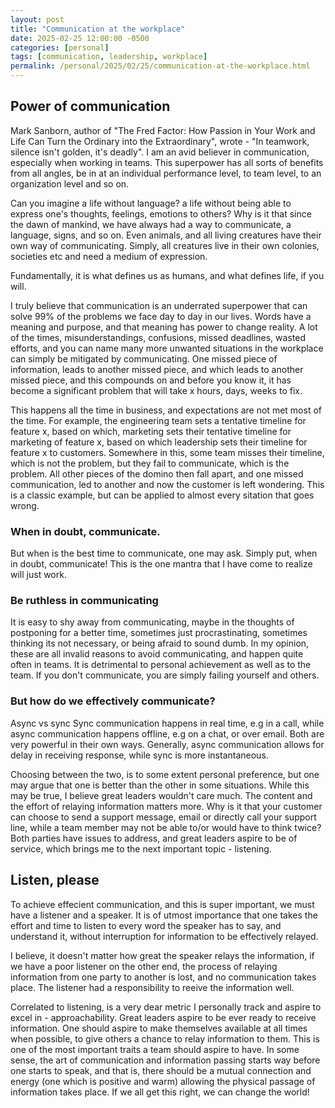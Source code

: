 ```yaml
---
layout: post
title: "Communication at the workplace"
date: 2025-02-25 12:00:00 -0500
categories: [personal]
tags: [communication, leadership, workplace]
permalink: /personal/2025/02/25/communication-at-the-workplace.html
---
```


## Power of communication

Mark Sanborn, author of "The Fred Factor: How Passion in Your Work and Life Can Turn the Ordinary into the Extraordinary", wrote - "In teamwork, silence isn't golden, it's deadly". I am an avid believer in communication, especially when working in teams. This superpower has all sorts of benefits from all angles, be in at an individual performance level, to team level, to an organization level and so on. 

Can you imagine a life without language? a life without being able to express one's thoughts, feelings, emotions to others? Why is it that since the dawn of mankind, we have always had a way to communicate, a language, signs, and so on. Even animals, and all living creatures have their own way of communicating. Simply, all creatures live in their own colonies, societies etc and need a medium of expression.

Fundamentally, it is what defines us as humans, and what defines life, if you will.

I truly believe that communication is an underrated superpower that can solve 99% of the problems we face day to day in our lives. Words have a meaning and purpose, and that meaning has power to change reality. A lot of the times, misunderstandings, confusions, missed deadlines, wasted efforts, and you can name many more unwanted situations in the workplace can simply be mitigated by communicating. One missed piece of information, leads to another missed piece, and which leads to another missed piece, and this compounds on and before you know it, it has become a significant problem that will take x hours, days, weeks to fix.

This happens all the time in business, and expectations are not met most of the time. For example, the engineering team sets a tentative timeline for feature x, based on which, marketing sets their tentative timeline for marketing of feature x, based on which leadership sets their timeline for feature x to customers. Somewhere in this, some team misses their timeline, which is not the problem, but they fail to communicate, which is the problem. All other pieces of the domino then fall apart, and one missed communication, led to another and now the customer is left wondering. This is a classic example, but can be applied to almost every sitation that goes wrong.

### When in doubt, communicate.

But when is the best time to communicate, one may ask. Simply put, when in doubt, communicate! This is the one mantra that I have come to realize will just work. 

### Be ruthless in communicating

It is easy to shy away from communicating, maybe in the thoughts of postponing for a better time, sometimes just procrastinating, sometimes thinking its not necessary, or being afraid to sound dumb. In my opinion, these are all invalid reasons to avoid communicating, and happen quite often in teams. It is detrimental to personal achievement as well as to the team. If you don't communicate, you are simply failing yourself and others.

### But how do we effectively communicate? 

Async vs sync
Sync communication happens in real time, e.g in a call, while async communication happens offline, e.g on a chat, or over email. Both are very powerful in their own ways. Generally, async communication allows for delay in receiving response, while sync is more instantaneous. 

Choosing between the two, is to some extent personal preference, but one may argue that one is better than the other in some situations. While this may be true, I believe great leaders wouldn't care much. The content and the effort of relaying information matters more. Why is it that your customer can choose to send a support message, email or directly call your support line, while a team member may not be able to/or would have to think twice? Both parties have issues to address, and great leaders aspire to be of service, which brings me to the next important topic - listening.

## Listen, please
To achieve effecient communication, and this is super important, we must have a listener and a speaker. It is of utmost importance that one takes the effort and time to listen to every word the speaker has to say, and understand it, without interruption for information to be effectively relayed.

I believe, it doesn't matter how great the speaker relays the information, if we have a poor listener on the other end, the process of relaying information from one party to another is lost, and no communication takes place. The listener had a responsibility to reeive the information well.

Correlated to listening, is a very dear metric I personally track and aspire to excel in - approachability. Great leaders aspire to be ever ready to receive information. One should aspire to make themselves available at all times when possible, to give others a chance to relay information to them. This is one of the most important traits a team should aspire to have. In some sense, the art of communication and information passing starts way before one starts to speak, and that is, there should be a mutual connection and energy (one which is positive and warm) allowing the physical passage of information takes place. If we all get this right, we can change the world!